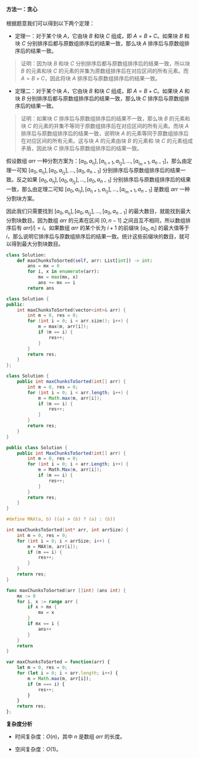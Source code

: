 #### 方法一：贪心

根据题意我们可以得到以下两个定理：

+ 定理一：对于某个块 $A$，它由块 $B$ 和块 $C$ 组成，即 $A = B + C$。如果块 $B$ 和块 $C$ 分别排序后都与原数组排序后的结果一致，那么块 $A$ 排序后与原数组排序后的结果一致。

> 证明：因为块 $B$ 和块 $C$ 分别排序后都与原数组排序后的结果一致，所以块 $B$ 的元素和块 $C$ 的元素的并集为原数组排序后在对应区间的所有元素。而 $A = B + C$，因此将块 $A$ 排序后与原数组排序后的结果一致。

+ 定理二：对于某个块 $A$，它由块 $B$ 和块 $C$ 组成，即 $A = B + C$。如果块 $A$ 和块 $B$ 分别排序后都与原数组排序后的结果一致，那么块 $C$ 排序后与原数组排序后的结果一致。

> 证明：如果块 $C$ 排序后与原数组排序后的结果不一致，那么块 $B$ 的元素和块 $C$ 的元素的并集不等同于原数组排序后在对应区间的所有元素。而块 $A$ 排序后与原数组排序后的结果一致，说明块 $A$ 的元素等同于原数组排序后在对应区间的所有元素。这与块 $A$ 的元素由块 $B$ 的元素和 块 $C$ 的元素组成矛盾，因此块 $C$ 排序后与原数组排序后的结果一致。

假设数组 $\textit{arr}$ 一种分割方案为：$[a_0, a_{i_1}], [a_{i_1+1}, a_{i_2}], \ldots, [a_{i_m+1}, a_{n-1}]$，那么由定理一可知 $[a_0, a_{i_1}], [a_0, a_{i_2}], \ldots, [a_0, a_{n-1}]$ 分别排序后与原数组排序后的结果一致。反之如果 $[a_0, a_{i_1}], [a_0, a_{i_2}], \ldots, [a_0, a_{n-1}]$ 分别排序后与原数组排序后的结果一致，那么由定理二可知 $[a_0, a_{i_1}], [a_{i_1+1}, a_{i_2}], \ldots, [a_{i_m+1}, a_{n-1}]$ 是数组 $\textit{arr}$ 一种分割块方案。

因此我们只需要找到 $[a_0, a_{i_1}], [a_0, a_{i_2}], \ldots, [a_0, a_{n-1}]$ 的最大数目，就能找到最大分割块数目。因为数组 $\textit{arr}$ 的元素在区间 $[0, n - 1]$ 之间且互不相同，所以数组排序后有 $\textit{arr}[i] = i$。如果数组 $\textit{arr}$ 的某个长为 $i+1$ 的前缀块 $[a_0, a_i]$ 的最大值等于 $i$，那么说明它排序后与原数组排序后的结果一致。统计这些前缀块的数目，就可以得到最大分割块数目。

```Python [sol1-Python3]
class Solution:
    def maxChunksToSorted(self, arr: List[int]) -> int:
        ans = mx = 0
        for i, x in enumerate(arr):
            mx = max(mx, x)
            ans += mx == i
        return ans
```

```C++ [sol1-C++]
class Solution {
public:
    int maxChunksToSorted(vector<int>& arr) {
        int m = 0, res = 0;
        for (int i = 0; i < arr.size(); i++) {
            m = max(m, arr[i]);
            if (m == i) {
                res++;
            }
        }
        return res;
    }
};
```

```Java [sol1-Java]
class Solution {
    public int maxChunksToSorted(int[] arr) {
        int m = 0, res = 0;
        for (int i = 0; i < arr.length; i++) {
            m = Math.max(m, arr[i]);
            if (m == i) {
                res++;
            }
        }
        return res;
    }
}
```

```C# [sol1-C#]
public class Solution {
    public int MaxChunksToSorted(int[] arr) {
        int m = 0, res = 0;
        for (int i = 0; i < arr.Length; i++) {
            m = Math.Max(m, arr[i]);
            if (m == i) {
                res++;
            }
        }
        return res;
    }
}
```

```C [sol1-C]
#define MAX(a, b) ((a) > (b) ? (a) : (b))

int maxChunksToSorted(int* arr, int arrSize) {
    int m = 0, res = 0;
    for (int i = 0; i < arrSize; i++) {
        m = MAX(m, arr[i]);
        if (m == i) {
            res++;
        }
    }
    return res;
}
```

```go [sol1-Golang]
func maxChunksToSorted(arr []int) (ans int) {
    mx := 0
    for i, x := range arr {
        if x > mx {
            mx = x
        }
        if mx == i {
            ans++
        }
    }
    return
}
```

```JavaScript [sol1-JavaScript]
var maxChunksToSorted = function(arr) {
    let m = 0, res = 0;
    for (let i = 0; i < arr.length; i++) {
        m = Math.max(m, arr[i]);
        if (m === i) {
            res++;
        }
    }
    return res;
};
```

**复杂度分析**

+ 时间复杂度：$O(n)$，其中 $n$ 是数组 $\textit{arr}$ 的长度。

+ 空间复杂度：$O(1)$。